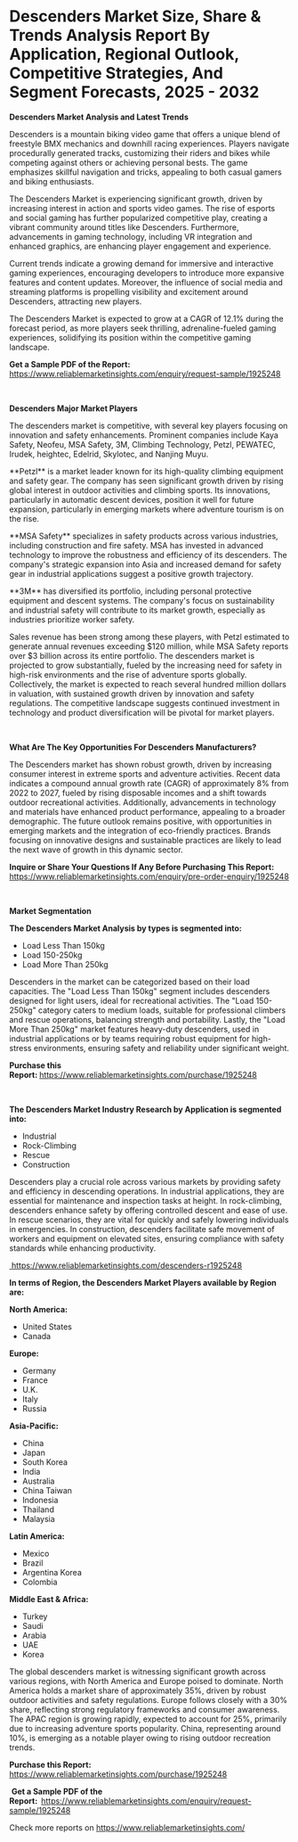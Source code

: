 <p><h1>Descenders Market Size, Share & Trends Analysis Report By Application, Regional Outlook, Competitive Strategies, And Segment Forecasts, 2025 - 2032</h1></p><p><strong>Descenders Market Analysis and Latest Trends</strong></p>
<p><p>Descenders is a mountain biking video game that offers a unique blend of freestyle BMX mechanics and downhill racing experiences. Players navigate procedurally generated tracks, customizing their riders and bikes while competing against others or achieving personal bests. The game emphasizes skillful navigation and tricks, appealing to both casual gamers and biking enthusiasts.</p><p>The Descenders Market is experiencing significant growth, driven by increasing interest in action and sports video games. The rise of esports and social gaming has further popularized competitive play, creating a vibrant community around titles like Descenders. Furthermore, advancements in gaming technology, including VR integration and enhanced graphics, are enhancing player engagement and experience.</p><p>Current trends indicate a growing demand for immersive and interactive gaming experiences, encouraging developers to introduce more expansive features and content updates. Moreover, the influence of social media and streaming platforms is propelling visibility and excitement around Descenders, attracting new players. </p><p>The Descenders Market is expected to grow at a CAGR of 12.1% during the forecast period, as more players seek thrilling, adrenaline-fueled gaming experiences, solidifying its position within the competitive gaming landscape.</p></p>
<p><strong>Get a Sample PDF of the Report:&nbsp;</strong> <a href="https://www.reliablemarketinsights.com/enquiry/request-sample/1925248?utm_campaign=3577&utm_medium=2&utm_source=Github&utm_content=ia&utm_term=28032025&utm_id=descenders">https://www.reliablemarketinsights.com/enquiry/request-sample/1925248</a></p>
<p>&nbsp;</p>
<p><strong>Descenders Major Market Players</strong></p>
<p><p>The descenders market is competitive, with several key players focusing on innovation and safety enhancements. Prominent companies include Kaya Safety, Neofeu, MSA Safety, 3M, Climbing Technology, Petzl, PEWATEC, Irudek, heightec, Edelrid, Skylotec, and Nanjing Muyu.</p><p>**Petzl** is a market leader known for its high-quality climbing equipment and safety gear. The company has seen significant growth driven by rising global interest in outdoor activities and climbing sports. Its innovations, particularly in automatic descent devices, position it well for future expansion, particularly in emerging markets where adventure tourism is on the rise.</p><p>**MSA Safety** specializes in safety products across various industries, including construction and fire safety. MSA has invested in advanced technology to improve the robustness and efficiency of its descenders. The company's strategic expansion into Asia and increased demand for safety gear in industrial applications suggest a positive growth trajectory.</p><p>**3M** has diversified its portfolio, including personal protective equipment and descent systems. The company's focus on sustainability and industrial safety will contribute to its market growth, especially as industries prioritize worker safety.</p><p>Sales revenue has been strong among these players, with Petzl estimated to generate annual revenues exceeding $120 million, while MSA Safety reports over $3 billion across its entire portfolio. The descenders market is projected to grow substantially, fueled by the increasing need for safety in high-risk environments and the rise of adventure sports globally. Collectively, the market is expected to reach several hundred million dollars in valuation, with sustained growth driven by innovation and safety regulations. The competitive landscape suggests continued investment in technology and product diversification will be pivotal for market players.</p></p>
<p>&nbsp;</p>
<p><strong>What Are The Key Opportunities For Descenders Manufacturers?</strong></p>
<p><p>The Descenders market has shown robust growth, driven by increasing consumer interest in extreme sports and adventure activities. Recent data indicates a compound annual growth rate (CAGR) of approximately 8% from 2022 to 2027, fueled by rising disposable incomes and a shift towards outdoor recreational activities. Additionally, advancements in technology and materials have enhanced product performance, appealing to a broader demographic. The future outlook remains positive, with opportunities in emerging markets and the integration of eco-friendly practices. Brands focusing on innovative designs and sustainable practices are likely to lead the next wave of growth in this dynamic sector.</p></p>
<p><strong>Inquire or Share Your Questions If Any Before Purchasing This Report:</strong> <a href="https://www.reliablemarketinsights.com/enquiry/pre-order-enquiry/1925248?utm_campaign=3577&utm_medium=2&utm_source=Github&utm_content=ia&utm_term=28032025&utm_id=descenders">https://www.reliablemarketinsights.com/enquiry/pre-order-enquiry/1925248</a></p>
<p>&nbsp;</p>
<p><strong>Market Segmentation</strong></p>
<p><strong>The Descenders Market Analysis by types is segmented into:</strong></p>
<p><ul><li>Load Less Than 150kg</li><li>Load 150-250kg</li><li>Load More Than 250kg</li></ul></p>
<p><p>Descenders in the market can be categorized based on their load capacities. The "Load Less Than 150kg" segment includes descenders designed for light users, ideal for recreational activities. The "Load 150-250kg" category caters to medium loads, suitable for professional climbers and rescue operations, balancing strength and portability. Lastly, the "Load More Than 250kg" market features heavy-duty descenders, used in industrial applications or by teams requiring robust equipment for high-stress environments, ensuring safety and reliability under significant weight.</p></p>
<p><strong>Purchase this Report:&nbsp;</strong><a href="https://www.reliablemarketinsights.com/purchase/1925248?utm_campaign=3577&utm_medium=2&utm_source=Github&utm_content=ia&utm_term=28032025&utm_id=descenders">https://www.reliablemarketinsights.com/purchase/1925248</a></p>
<p>&nbsp;</p>
<p><strong>The Descenders Market Industry Research by Application is segmented into:</strong></p>
<p><ul><li>Industrial</li><li>Rock-Climbing</li><li>Rescue</li><li>Construction</li></ul></p>
<p><p>Descenders play a crucial role across various markets by providing safety and efficiency in descending operations. In industrial applications, they are essential for maintenance and inspection tasks at height. In rock-climbing, descenders enhance safety by offering controlled descent and ease of use. In rescue scenarios, they are vital for quickly and safely lowering individuals in emergencies. In construction, descenders facilitate safe movement of workers and equipment on elevated sites, ensuring compliance with safety standards while enhancing productivity.</p></p>
<p><a href="https://www.reliablemarketinsights.com/descenders-r1925248?utm_campaign=3577&utm_medium=2&utm_source=Github&utm_content=ia&utm_term=28032025&utm_id=descenders">&nbsp;https://www.reliablemarketinsights.com/descenders-r1925248</a></p>
<p><strong>In terms of Region, the Descenders Market Players available by Region are:</strong></p>
<p>
    <p> <strong> North America: </strong>
        <ul>
            <li>United States</li>
            <li>Canada</li>
        </ul>
        </p> 
    <p> <strong> Europe: </strong>
        <ul>
            <li>Germany</li>
            <li>France</li>
            <li>U.K.</li>
            <li>Italy</li>
            <li>Russia</li>
        </ul>
        </p> 
    <p> <strong> Asia-Pacific: </strong>
        <ul>
            <li>China</li>
            <li>Japan</li>
            <li>South Korea</li>
            <li>India</li>
            <li>Australia</li>
            <li>China Taiwan</li>
            <li>Indonesia</li>
            <li>Thailand</li>
            <li>Malaysia</li>
        </ul>
        </p> 
    <p> <strong> Latin America: </strong>
        <ul>
            <li>Mexico</li>
            <li>Brazil</li>
            <li>Argentina Korea</li>
            <li>Colombia</li>
        </ul>
        </p> 
    <p> <strong> Middle East & Africa: </strong>
        <ul>
            <li>Turkey</li>
            <li>Saudi</li>
            <li>Arabia</li>
            <li>UAE</li>
            <li>Korea</li>
        </ul>
    </p>
    </p>
<p><p>The global descenders market is witnessing significant growth across various regions, with North America and Europe poised to dominate. North America holds a market share of approximately 35%, driven by robust outdoor activities and safety regulations. Europe follows closely with a 30% share, reflecting strong regulatory frameworks and consumer awareness. The APAC region is growing rapidly, expected to account for 25%, primarily due to increasing adventure sports popularity. China, representing around 10%, is emerging as a notable player owing to rising outdoor recreation trends.</p></p>
<p><strong>Purchase this Report: </strong><a href="https://www.reliablemarketinsights.com/purchase/1925248?utm_campaign=3577&utm_medium=2&utm_source=Github&utm_content=ia&utm_term=28032025&utm_id=descenders">https://www.reliablemarketinsights.com/purchase/1925248</a></p>
<p>&nbsp;<strong>Get a Sample PDF of the Report:&nbsp;&nbsp;</strong><a href="https://www.reliablemarketinsights.com/enquiry/request-sample/1925248?utm_campaign=3577&utm_medium=2&utm_source=Github&utm_content=ia&utm_term=28032025&utm_id=descenders">https://www.reliablemarketinsights.com/enquiry/request-sample/1925248</a></p>
<p><strong></strong></p>
<p>Check more reports on <a href="https://www.reliablemarketinsights.com/?utm_campaign=3577&utm_medium=2&utm_source=Github&utm_content=ia&utm_term=28032025&utm_id=descenders">https://www.reliablemarketinsights.com/</a></p>